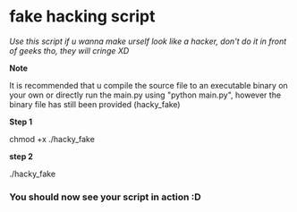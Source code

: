 # fake hacking script

_Use this script if u wanna make urself look like a hacker, don't do it in front of geeks tho, they will cringe XD_

**Note**

It is recommended that u compile the source file to an executable binary on your own or directly run the main.py using "python main.py", however the binary file has still been provided (hacky_fake)

**Step 1**


chmod +x ./hacky_fake


**step 2**


./hacky_fake

### You should now see your script in action :D



